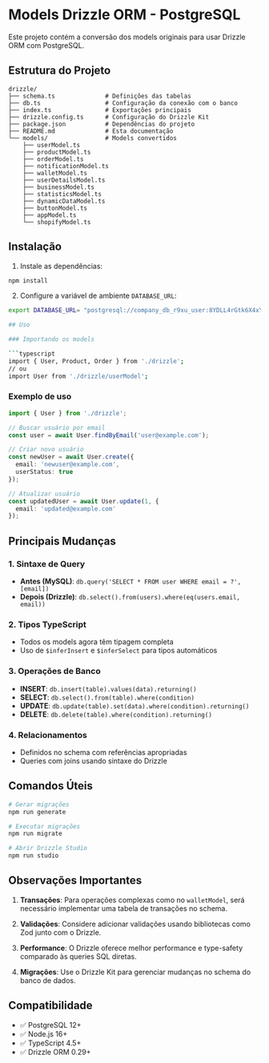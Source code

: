 # Models Drizzle ORM - PostgreSQL

Este projeto contém a conversão dos models originais para usar Drizzle ORM com PostgreSQL.

## Estrutura do Projeto

```
drizzle/
├── schema.ts              # Definições das tabelas
├── db.ts                  # Configuração da conexão com o banco
├── index.ts               # Exportações principais
├── drizzle.config.ts      # Configuração do Drizzle Kit
├── package.json           # Dependências do projeto
├── README.md              # Esta documentação
└── models/                # Models convertidos
    ├── userModel.ts
    ├── productModel.ts
    ├── orderModel.ts
    ├── notificationModel.ts
    ├── walletModel.ts
    ├── userDetailsModel.ts
    ├── businessModel.ts
    ├── statisticsModel.ts
    ├── dynamicDataModel.ts
    ├── buttonModel.ts
    ├── appModel.ts
    └── shopifyModel.ts
```

## Instalação

1. Instale as dependências:
```bash
npm install
```

2. Configure a variável de ambiente `DATABASE_URL`:
```bash
export DATABASE_URL= "postgresql://company_db_r9xu_user:8YDLL4rGtk6X4xY9lvxNwzk9BvNMPY7Z@dpg-d2f0mqk9c44c739gq0n0-a.oregon-postgres.render.com/company_db_r9xu"

## Uso

### Importando os models

```typescript
import { User, Product, Order } from './drizzle';
// ou
import User from './drizzle/userModel';
```

### Exemplo de uso

```typescript
import { User } from './drizzle';

// Buscar usuário por email
const user = await User.findByEmail('user@example.com');

// Criar novo usuário
const newUser = await User.create({
  email: 'newuser@example.com',
  userStatus: true
});

// Atualizar usuário
const updatedUser = await User.update(1, {
  email: 'updated@example.com'
});
```

## Principais Mudanças

### 1. Sintaxe de Query
- **Antes (MySQL)**: `db.query('SELECT * FROM user WHERE email = ?', [email])`
- **Depois (Drizzle)**: `db.select().from(users).where(eq(users.email, email))`

### 2. Tipos TypeScript
- Todos os models agora têm tipagem completa
- Uso de `$inferInsert` e `$inferSelect` para tipos automáticos

### 3. Operações de Banco
- **INSERT**: `db.insert(table).values(data).returning()`
- **SELECT**: `db.select().from(table).where(condition)`
- **UPDATE**: `db.update(table).set(data).where(condition).returning()`
- **DELETE**: `db.delete(table).where(condition).returning()`

### 4. Relacionamentos
- Definidos no schema com referências apropriadas
- Queries com joins usando sintaxe do Drizzle

## Comandos Úteis

```bash
# Gerar migrações
npm run generate

# Executar migrações
npm run migrate

# Abrir Drizzle Studio
npm run studio
```

## Observações Importantes

1. **Transações**: Para operações complexas como no `walletModel`, será necessário implementar uma tabela de transações no schema.

2. **Validações**: Considere adicionar validações usando bibliotecas como Zod junto com o Drizzle.

3. **Performance**: O Drizzle oferece melhor performance e type-safety comparado às queries SQL diretas.

4. **Migrações**: Use o Drizzle Kit para gerenciar mudanças no schema do banco de dados.

## Compatibilidade

- ✅ PostgreSQL 12+
- ✅ Node.js 16+
- ✅ TypeScript 4.5+
- ✅ Drizzle ORM 0.29+

